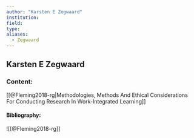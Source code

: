 ```yaml
---
author: "Karsten E Zegwaard"
institution:
field:
type:
aliases:
  - Zegwaard
---
```


## Karsten E Zegwaard

### Content:
[[@Fleming2018-rg|Methodologies, Methods And Ethical Considerations For Conducting Research In Work-Integrated Learning]]

#### Bibliography:

![[@Fleming2018-rg]]